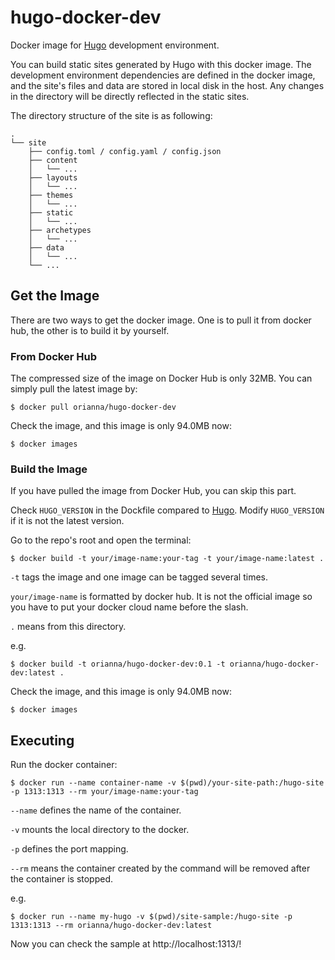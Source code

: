 # hugo-docker-dev
Docker image for [Hugo](https://gohugo.io/) development environment.

You can build static sites generated by Hugo with this docker image. The development environment dependencies are defined in the docker image, and the site's files and data are stored in local disk in the host. Any changes in the directory will be directly reflected in the static sites.

The directory structure of the site is as following:
```
.
└── site
    ├── config.toml / config.yaml / config.json
    ├── content
    │   └── ...
    ├── layouts
    │   └── ...
    ├── themes
    │   └── ...
    ├── static
    │   └── ...
    ├── archetypes
    │   └── ...
    ├── data
    │   └── ...
    └── ...
```


## Get the Image
There are two ways to get the docker image. One is to pull it from docker hub, the other is to build it by yourself. 

### From Docker Hub
The compressed size of the image on Docker Hub is only 32MB. 
You can simply pull the latest image by:
```shell
$ docker pull orianna/hugo-docker-dev
```

Check the image, and this image is only 94.0MB now:
```shell
$ docker images
```

### Build the Image
If you have pulled the image from Docker Hub, you can skip this part.

Check `HUGO_VERSION` in the Dockfile compared to [Hugo](https://github.com/gohugoio/hugo). Modify `HUGO_VERSION` if it is not the latest version.

Go to the repo's root and open the terminal:
```shell
$ docker build -t your/image-name:your-tag -t your/image-name:latest .
```
`-t` tags the image and one image can be tagged several times.

`your/image-name` is formatted by docker hub. It is not the official image so you have to put your docker cloud name before the slash.

`.` means from this directory.

e.g.
```shell
$ docker build -t orianna/hugo-docker-dev:0.1 -t orianna/hugo-docker-dev:latest .
```

Check the image, and this image is only 94.0MB now:
```shell
$ docker images
```

## Executing
Run the docker container:
```shell
$ docker run --name container-name -v $(pwd)/your-site-path:/hugo-site -p 1313:1313 --rm your/image-name:your-tag 
```
`--name` defines the name of the container.

`-v` mounts the local directory to the docker.

`-p` defines the port mapping.

`--rm` means the container created by the command will be removed after the container is stopped.

e.g.
```shell
$ docker run --name my-hugo -v $(pwd)/site-sample:/hugo-site -p 1313:1313 --rm orianna/hugo-docker-dev:latest
```

Now you can check the sample at http://localhost:1313/!
